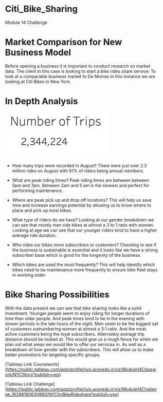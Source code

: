 # Citi_Bike_Sharing
Module 14 Challenge

# Market Comparison for New Business Model
Before opening a business it is important to conduct research on market data. The client in this case is looking to start a bike rides share service. To look at a comparable business market to De Moines in this instance we are looking at Citi Bikes in New York.

# In Depth Analysis

![Total_Trips](https://github.com/Luis-Acevedo/Citi_bikesharing/blob/main/Pictures/Total_Trips.png)
- How many trips were recorded in August? There were just over 2.3 million rides on August with 81% of riders being annual members.


- What are peak riding times? Peak riding times are between between 5pm and 7pm. Between 2am and 5 am is the slowest and perfect for performing maintenance.

- Where are peak pick up and drop off locations? This will help us save time and increase earnings potential by allowing us to know where to place and pick up most bikes. 

- What type of riders do we have? Looking at our gender breakdown we can see that mostly men ride bikes at almost a 3 to 1 ratio with women. Looking at age we can see that our younger riders tend to have a higher average ride duration. 

- Who rides our bikes more subscribers or customers? Checking to see if the business is sustainable is essential and it looks like we have a strong subscriber base which is good for the longevity of the business. 

- Which bikes are used the most frequently? This will help identify which bikes need to be maintenance more frequently to ensure bike fleet stays in working order.

# Bike Sharing Possibilities
With the data present we can see that bike sharing looks like a solid investment. Younger people seem to enjoy riding for longer durations of time than older people. And peak times tend to be in the evening with slower periods in the late hours of the night. Men seem to be the biggest set of customers outnumbering women at almost a 3:1 ratio. And the most active customers being the loyal subscribers. Alternately average trip distance should be looked at. This would give us a rough fence for when we plan out what areas we would like to offer our services in. As well as a breakdown of how gender with the subscribers. This will allow us to make better promotions for targeting specific groups. 

[Tableau Link Coursework]
(https://public.tableau.com/app/profile/luis.acevedo.jr/viz/Module14Classwork/NYCStory?publish=yes)

[Tableau Link Challenge]
(https://public.tableau.com/app/profile/luis.acevedo.jr/viz/Module14Challenge_16288180630890/NYCityBikeRideshare?publish=yes)
